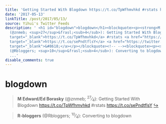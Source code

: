 ```yaml
---
title: 'Getting Started With Blogdown https://t.co/TpWfhmvhkd #rstats https://t.co/sePndtflsY'
date: '2017-05-13'
linkTitle: /post/2017/05/13/
source: Yihui's Twitter Feeds
description: ' <h1 id="blogdown">blogdown</h1><blockquote><p><strong>M Edward/Ed Borasky</strong>
  (@znmeb; <sup>27</sup>&frasl;<sub>4</sub>): Getting Started With Blogdown <a href="https://t.co/TpWfhmvhkd"
  target="_blank">https://t.co/TpWfhmvhkd</a> #rstats <a href="https://t.co/sePndtflsY"
  target="_blank">https://t.co/sePndtflsY</a> <a href="https://twitter.com/xieyihui/status/863183785952772096"
  target="_blank">&#8618;</a></p></blockquote><!-- --><blockquote><p><strong>R-bloggers</strong>
  (@Rbloggers; <sup>10</sup>&frasl;<sub>4</sub>): Converting to blogdown <a href="https://t.co/28uL0VaKAs"
  ...'
disable_comments: true
---
```

 <h1 id="blogdown">blogdown</h1><blockquote><p><strong>M Edward/Ed Borasky</strong> (@znmeb; <sup>27</sup>&frasl;<sub>4</sub>): Getting Started With Blogdown <a href="https://t.co/TpWfhmvhkd" target="_blank">https://t.co/TpWfhmvhkd</a> #rstats <a href="https://t.co/sePndtflsY" target="_blank">https://t.co/sePndtflsY</a> <a href="https://twitter.com/xieyihui/status/863183785952772096" target="_blank">&#8618;</a></p></blockquote><!-- --><blockquote><p><strong>R-bloggers</strong> (@Rbloggers; <sup>10</sup>&frasl;<sub>4</sub>): Converting to blogdown <a href="https://t.co/28uL0VaKAs" ...